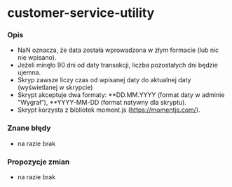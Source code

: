 # customer-service-utility
### Opis
* NaN oznacza, że data została wprowadzona w złym formacie (lub nic nie wpisano).
* Jeżeli minęło 90 dni od daty transakcji, liczba pozostałych dni będzie ujemna.
* Skryp zawsze liczy czas od wpisanej daty do aktualnej daty (wyświetlanej w skrypcie)
* Skrypt akceptuje dwa formaty:
  **DD.MM.YYYY (format daty w adminie "Wygrał"),
  **YYYY-MM-DD (format natywny dla skryptu).
* Skrypt korzysta z bibliotek moment.js (https://momentjs.com/).

### Znane błędy
* na razie brak

### Propozycje zmian
* na razie brak
